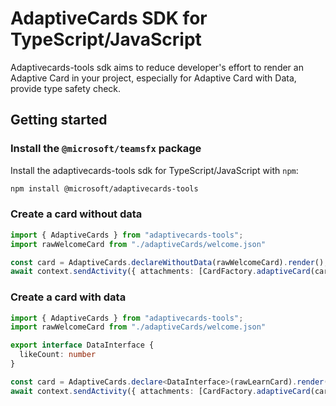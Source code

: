 # AdaptiveCards SDK for TypeScript/JavaScript

Adaptivecards-tools sdk aims to reduce developer's effort to render an Adaptive Card in your project, especially for Adaptive Card with Data, provide type safety check.

## Getting started

### Install the `@microsoft/teamsfx` package

Install the adaptivecards-tools sdk for TypeScript/JavaScript with `npm`:

```bash
npm install @microsoft/adaptivecards-tools
```

### Create a card without data
```ts
import { AdaptiveCards } from "adaptivecards-tools";
import rawWelcomeCard from "./adaptiveCards/welcome.json"

const card = AdaptiveCards.declareWithoutData(rawWelcomeCard).render();
await context.sendActivity({ attachments: [CardFactory.adaptiveCard(card)] });
```

### Create a card with data
```ts
import { AdaptiveCards } from "adaptivecards-tools";
import rawWelcomeCard from "./adaptiveCards/welcome.json"

export interface DataInterface {
  likeCount: number
}

const card = AdaptiveCards.declare<DataInterface>(rawLearnCard).render(this.likeCountObj);
await context.sendActivity({ attachments: [CardFactory.adaptiveCard(card)] });
```